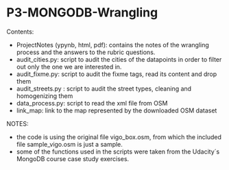# P3-MONGODB-Wrangling

Contents:

* ProjectNotes (ypynb, html, pdf): contains the notes of the wrangling process and the answers to the rubric questions.
* audit_cities.py: script to audit the cities of the datapoints in order to filter out only the one we are interested in.
* audit_fixme.py: script to audit the fixme tags, read its content and drop them
* audit_streets.py : script to audit the street types, cleaning and homogenizing them
* data_process.py: script to read the xml file from OSM
* link_map: link to the map represented by the downloaded OSM dataset



NOTES: 
* the code is using the original file vigo_box.osm, from which the included file sample_vigo.osm is just a sample. 
* some of the functions used in the scripts were taken from the Udacity´s MongoDB course case study exercises.
